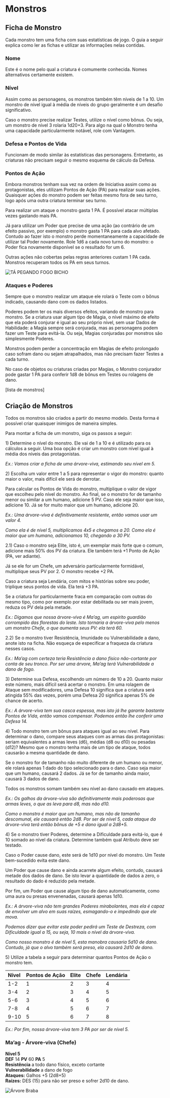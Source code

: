 # 

# **Monstros**

## **Ficha de Monstro**

Cada monstro tem uma ficha com suas estatísticas de jogo. O guia a seguir explica como ler as fichas e utilizar as informações nelas contidas.

### **Nome**

Este é o nome pelo qual a criatura é comumente conhecida. Nomes alternativos certamente existem.

### **Nível**

Assim como as personagens, os monstros também têm níveis de 1 a 10\. Um monstro de nível igual à média de níveis do grupo geralmente é um desafio significativo.

Caso o monstro precise realizar Testes, utilize o nível como bônus. Ou seja, um monstro de nível 3 rolaria 1d20+3. Para algo na qual o Monstro tenha uma capacidade particularmente notável, role com Vantagem.

### **Defesa e Pontos de Vida**

Funcionam de modo similar às estatísticas das personagens. Entretanto, as criaturas não precisam seguir o mesmo esquema de cálculo da Defesa.

### **Pontos de Ação**

Embora monstros tenham sua vez na ordem de Iniciativa assim como as protagonistas, eles utilizam Pontos de Ação (PA) para realizar suas ações. Quaisquer ações do monstro podem ser feitas mesmo fora de seu turno, logo após uma outra criatura terminar seu turno.

Para realizar um ataque o monstro gasta 1 PA. É possível atacar múltiplas vezes gastando mais PA.

Já para utilizar um Poder que precise de uma ação (ao contrário de um efeito passivo, por exemplo) o monstro gasta 1 PA para cada alvo afetado. Contudo ao fazer isto o monstro perde momentaneamente a capacidade de utilizar tal Poder novamente. Role 1d6 a cada novo turno do monstro: o Poder fica novamente disponível se o resultado for um 6\.

Outras ações não cobertas pelas regras anteriores custam 1 PA cada. Monstros recuperam todos os PA em seus turnos.

![TÁ PEGANDO FOGO BICHO](/art/mikoarc/Azer.png "TÁ PEGANDO FOGO BICHO")

### **Ataques e Poderes**

Sempre que o monstro realizar um ataque ele rolará o Teste com o bônus indicado, causando dano com os dados listados.

Poderes podem ter os mais diversos efeitos, variando de monstro para monstro. Se a criatura usar algum tipo de Magia, o nível máximo de efeito que ela poderá conjurar é igual ao seu próprio nível, sem usar Dados de Habilidade: a Magia sempre será conjurada, mas as personagens podem fazer um Teste para evitá-la. Ou seja, Magias conjuradas por monstros são simplesmente Poderes.

Monstros podem perder a concentração em Magias de efeito prolongado caso sofram dano ou sejam atrapalhados, mas não precisam fazer Testes a cada turno.

No caso de objetos ou criaturas criadas por Magias, o Monstro conjurador pode gastar 1 PA para conferir 1d8 de bônus em Testes ou rolagens de dano.

\[lista de monstros\]

## **Criação de Monstros**

Todos os monstros são criados a partir do mesmo modelo. Desta forma é possível criar quaisquer inimigos de maneira simples.

Para montar a ficha de um monstro, siga os passos a seguir:

1\) Determine o nível do monstro. Ele vai de 1 a 10 e é utilizado para os cálculos a seguir. Uma boa opção é criar um monstro com nível igual à média dos níveis das protagonistas.

*Ex.: Vamos criar a ficha de uma árvore-viva, estimando seu nível em 5\.*

2\) Escolha um valor entre 1 a 5 para representar o vigor do monstro: quanto maior o valor, mais difícil ele será de derrotar.

Para calcular os Pontos de Vida do monstro, multiplique o valor de vigor que escolheu pelo nível do monstro. Ao final, se o monstro for de tamanho menor ou similar a um humano, adicione 5 PV. Caso ele seja maior que isso, adicione 10\. Já se for muito maior que um humano, adicione 20\.

*Ex.: Uma árvore-viva é definitivamente resistente, então vamos usar um valor 4\.*

*Como ela é de nível 5, multiplicamos 4x5 e chegamos a 20\. Como ela é maior que um humano, adicionamos 10, chegando a 30 PV.*

2.1)  Caso o monstro seja Elite, isto é, um exemplar mais forte que o comum, adicione mais 50% dos PV da criatura. Ele também terá \+1 Ponto de Ação (PA, ver adiante).

Já se ele for um Chefe, um adversário particularmente formidável, multiplique seus PV por 2\. O monstro recebe \+2 PA.

Caso a criatura seja Lendária, com mitos e histórias sobre seu poder, triplique seus pontos de vida. Ela terá \+3 PA.

Se a criatura for particularmente fraca em comparação com outras do mesmo tipo, como por exemplo por estar debilitada ou ser mais jovem, reduza os PV dela pela metade.

*Ex.: Digamos que nossa árvore-viva é Ma’ag, um espírito guardião corrompido das florestas do leste. Isto tornaria a árvore-viva pelo menos um monstro Chefe, o que aumenta seus PV: ela terá 60\.*

2.2) Se o monstro tiver Resistência, Imunidade ou Vulnerabilidade a dano, anote isto na ficha. Não esqueça de especificar a fraqueza da criatura nesses casos.

*Ex.: Ma’ag com certeza teria Resistência a dano físico não-cortante por conta de seu tronco. Por ser uma árvore, Ma’ag terá Vulnerabilidade a dano de fogo.*

3\) Determine sua Defesa, escolhendo um número de 10 a 20\. Quanto maior este número, mais difícil será acertar o monstro. Em uma rolagem de Ataque sem modificadores, uma Defesa 10 significa que a criatura será atingida 55% das vezes, porém uma Defesa 20 significa apenas 5% de chance de acerto.

*Ex.: A árvore-viva tem sua casca espessa, mas isto já lhe garante bastante Pontos de Vida, então vamos compensar. Podemos então lhe conferir uma Defesa 14\.* 

4\) Todo monstro tem um bônus para ataques igual ao seu nível. Para determinar o dano, compare seus ataques com as armas das protagonistas: seriam equivalentes a armas leves (d6), médias (d8 ou d10) ou pesadas (d12)? Mesmo que o monstro tenha mais de um tipo de ataque, todos causarão a mesma quantidade de dano.

Se o monstro for de tamanho não muito diferente de um humano ou menor, ele rolará apenas 1 dado do tipo selecionado para o dano. Caso seja maior que um humano, causará 2 dados. Já se for de tamanho ainda maior, causará 3 dados de dano.

Todos os monstros somam também seu nível ao dano causado em ataques.

*Ex.: Os galhos da árvore-viva são definitivamente mais poderosas que armas leves, o que as leva para d8, mas não d10.*

*Como o monstro é maior que um humano, mas não de tamanho descomunal, ele causará então 2d8. Por ser de nível 5, cada ataque da árvore-viva terá então bônus de \+5 e dano igual a 2d8+5.*

4\) Se o monstro tiver Poderes, determine a Dificuldade para evitá-lo, que é 10 somado ao nível da criatura. Determine também qual Atributo deve ser testado.

Caso o Poder cause dano, este será de 1d10 por nível do monstro. Um Teste bem-sucedido evita este dano.

Um Poder que cause dano e ainda acarrete algum efeito, contudo, causará metade dos dados de dano. Se isto levar a quantidade de dados a zero, o resultado do dado é reduzido pela metade.

Por fim, um Poder que cause algum tipo de dano automaticamente, como uma aura ou presas envenenadas, causará apenas 1d10.

*Ex.: A árvore-viva não tem grandes Poderes mirabolantes, mas ela é capaz de envolver um alvo em suas raízes, esmagando-o e impedindo que ele mova.*

*Podemos dizer que evitar este poder pedirá um Teste de Destreza, com Dificuldade igual a 15, ou seja, 10 mais o nível da árvore-viva.*

*Como nosso monstro é de nível 5, esta manobra causaria 5d10 de dano. Contudo, já que o alvo também será preso, ela causará 2d10 de dano.*

5\) Utilize a tabela a seguir para determinar quantos Pontos de Ação o monstro tem.

| Nível | Pontos de Ação | Elite | Chefe | Lendária |
| :---- | :---- | :---- | :---- | :---- |
| 1-2 | 1 | 2 | 3 | 4 |
| 3-4 | 2 | 3 | 4 | 5 |
| 5-6 | 3 | 4 | 5 | 6 |
| 7-8 | 4 | 5 | 6 | 7 |
| 9-10 | 5 | 6 | 7 | 8 |

*Ex.: Por fim, nossa árvore-viva tem 3 PA por ser de nível 5\.*

### **Ma’ag \- Árvore-viva (Chefe)**

**Nível 5**  
**DEF** 14	**PV** 60	**PA** 5  
**Resistência** a todo dano físico, exceto cortante  
**Vulnerabilidade** a dano de fogo  
**Ataques:** Galhos \+5 (2d8+5)  
**Raízes:** DES (15) para não ser preso e sofrer 2d10 de dano.

![Árvore Braba](/art/mikoarc/Awakened%20Tree.png "Árvore Braba")

